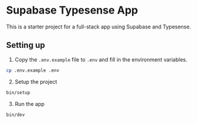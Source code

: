 # Supabase Typesense App

This is a starter project for a full-stack app using Supabase and Typesense.

## Setting up

1. Copy the `.env.example` file to `.env` and fill in the environment variables.

```sh
cp .env.example .env
```

2. Setup the project

```sh
bin/setup
```

3. Run the app

```sh
bin/dev
```
